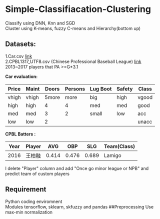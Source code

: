 # Simple-Classifiacation-Clustering
Classify using DNN, Knn and SGD <br>
Cluster using K-means, fuzzy C-means and Hierarchy(bottom up)<br>

## Datasets:
1.Car.csv [link](https://archive.ics.uci.edu/ml/datasets/Car+Evaluation)<br>
2.CPBL1317_UTF8.csv (Chinese Professional Baseball League) [link](https://cpbl-plus.appspot.com/batting)<br>
2013~2017 players that PA >=G*3.1

**Car evaluation:**

Price|Maint|Doors|Persons|Lug Boot|Safety|Class
------|------|------|------|--------|------|----
vhigh |vhigh |5more |more  |big     |high|vgood
high  |high  |4     |4     |med     |med|good
med   |med   |3     |2     |small   |low|acc
low   |low   |2     |      |        |   |unacc |


**CPBL Batters :**

Year|Player|AVG|OBP|SLG|Team(Class)|
------|------|------|------|--------|------|
2016 |王柏融 |0.414  |0.476 |0.689   |Lamigo|

I delete "Player" column and add "Once go minor league or NPB" and predict team of custom players 

## Requirement
Python coding enviromnent<br>
Modules tensorflow, sklearn, skfuzzy and pandas
##Preprocessing
Use max-min normalization
